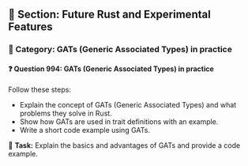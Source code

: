 ## 📘 Section: Future Rust and Experimental Features  
### 🔹 Category: GATs (Generic Associated Types) in practice  
#### ❓ Question 994: GATs (Generic Associated Types) in practice

Follow these steps:

- Explain the concept of GATs (Generic Associated Types) and what problems they solve in Rust.
- Show how GATs are used in trait definitions with an example.
- Write a short code example using GATs.

🔧 **Task:** Explain the basics and advantages of GATs and provide a code example.

